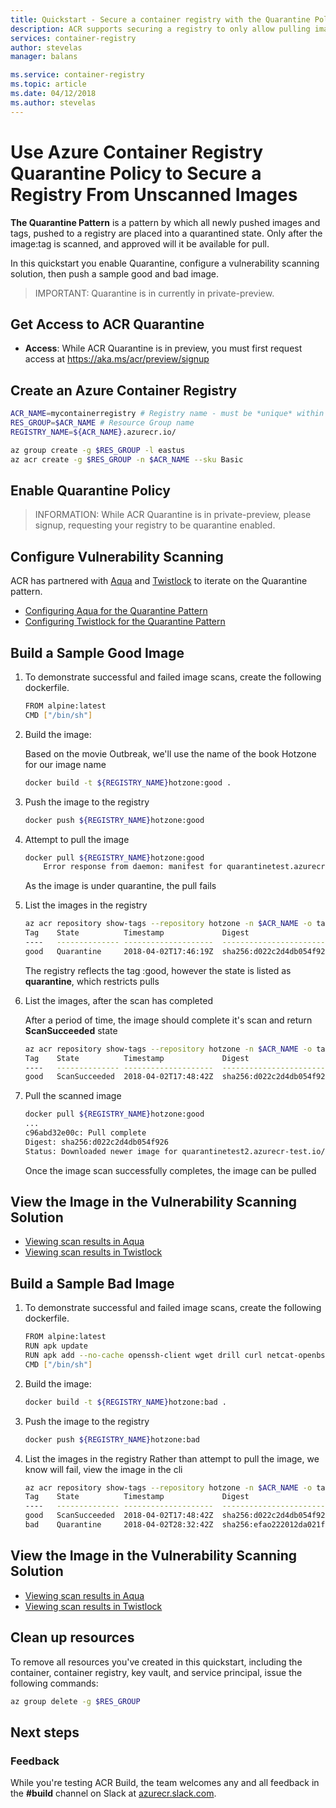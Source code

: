 ```yaml
---
title: Quickstart - Secure a container registry with the Quarantine Policy
description: ACR supports securing a registry to only allow pulling images that have been scanned and approved by a vulnerability scanning solution. This quickstart will describe how to configure ACR to be secured by default.
services: container-registry
author: stevelas
manager: balans

ms.service: container-registry
ms.topic: article
ms.date: 04/12/2018
ms.author: stevelas
---
```


# Use Azure Container Registry Quarantine Policy to Secure a Registry From Unscanned Images

**The Quarantine Pattern** is a pattern by which all newly pushed images and tags, pushed to a registry are placed into a quarantined state. Only after the image:tag is scanned, and approved will it be available for pull.  

In this quickstart you enable Quarantine, configure a vulnerability scanning solution, then push a sample good and bad image.

> IMPORTANT: Quarantine is in currently in private-preview. 

## Get Access to ACR Quarantine

* **Access**: While ACR Quarantine is in preview, you must first request access at https://aka.ms/acr/preview/signup

## Create an Azure Container Registry
```sh
ACR_NAME=mycontainerregistry # Registry name - must be *unique* within Azure
RES_GROUP=$ACR_NAME # Resource Group name
REGISTRY_NAME=${ACR_NAME}.azurecr.io/

az group create -g $RES_GROUP -l eastus
az acr create -g $RES_GROUP -n $ACR_NAME --sku Basic
```

## Enable Quarantine Policy

> INFORMATION: While ACR Quarantine is in private-preview, please signup, requesting your registry to be quarantine enabled.

## Configure Vulnerability Scanning

ACR has partnered with [Aqua](https://www.aquasec.com/) and [Twistlock](https://www.twistlock.com/) to iterate on the Quarantine pattern. 

* [Configuring Aqua for the Quarantine Pattern](https://www.aquasec.com)
* [Configuring Twistlock for the Quarantine Pattern](https://docs.twistlock.com)

## Build a Sample Good Image

1. To demonstrate successful and failed image scans, create the following dockerfile. 
    ```sh
    FROM alpine:latest
    CMD ["/bin/sh"]
    ```
    
1.  Build the image:

    Based on the movie Outbreak, we'll use the name of the book Hotzone for our image name
    ```sh
    docker build -t ${REGISTRY_NAME}hotzone:good .
    ```

1.  Push the image to the registry
    ```sh
    docker push ${REGISTRY_NAME}hotzone:good
    ```

1. Attempt to pull the image
    ```sh
    docker pull ${REGISTRY_NAME}hotzone:good
        Error response from daemon: manifest for quarantinetest.azurecr.io/hotzone:good not found
    ```
    As the image is under quarantine, the pull fails

1.  List the images in the registry
    ```sh
    az acr repository show-tags --repository hotzone -n $ACR_NAME -o table
    Tag    State          Timestamp             Digest
    ----   -------------- --------------------  ------------------------ 
    good   Quarantine     2018-04-02T17:46:19Z  sha256:d022c2d4db054f926
    ```
    The registry reflects the tag :good, however the state is listed as **quarantine**, which restricts pulls

1.  List the images, after the scan has completed

    After a period of time, the image should complete it's scan and return **ScanSucceeded** state
    ```sh
    az acr repository show-tags --repository hotzone -n $ACR_NAME -o table
    Tag    State          Timestamp             Digest
    ----   -------------- --------------------  ------------------------ 
    good   ScanSucceeded  2018-04-02T17:48:42Z  sha256:d022c2d4db054f926
    ```

1.  Pull the scanned image
    ```sh
    docker pull ${REGISTRY_NAME}hotzone:good
    ...
    c96abd32e00c: Pull complete 
    Digest: sha256:d022c2d4db054f926
    Status: Downloaded newer image for quarantinetest2.azurecr-test.io/helloworld:v4
    ```
    
    Once the image scan successfully completes, the image can be pulled 


## View the Image in the Vulnerability Scanning Solution

* [Viewing scan results in Aqua](https://www.aquasec.com)
* [Viewing scan results in Twistlock](https://docs.twistlock.com)

## Build a Sample Bad Image

1. To demonstrate successful and failed image scans, create the following dockerfile. 
    ```sh
    FROM alpine:latest
    RUN apk update
    RUN apk add --no-cache openssh-client wget drill curl netcat-openbsd mtr clamav nmap openssl nano goaccess fping tcpdump socat iftop strace
    CMD ["/bin/sh"]
    ```

1.  Build the image:

    ```sh
    docker build -t ${REGISTRY_NAME}hotzone:bad .
    ```

1.  Push the image to the registry
    ```sh
    docker push ${REGISTRY_NAME}hotzone:bad
    ```

1.  List the images in the registry
    Rather than attempt to pull the image, we know will fail, view the image in the cli
    ```sh
    az acr repository show-tags --repository hotzone -n $ACR_NAME -o table
    Tag    State          Timestamp             Digest
    ----   -------------- --------------------  ------------------------ 
    good   ScanSucceeded  2018-04-02T17:48:42Z  sha256:d022c2d4db054f926
    bad    Quarantine     2018-04-02T28:32:42Z  sha256:efao222012da021fa
    ```
## View the Image in the Vulnerability Scanning Solution

* [Viewing scan results in Aqua](https://www.aquasec.com)
* [Viewing scan results in Twistlock](https://docs.twistlock.com)

## Clean up resources

To remove all resources you've created in this quickstart, including the container, container registry, key vault, and service principal, issue the following commands:

```sh
az group delete -g $RES_GROUP
```

## Next steps


### Feedback

While you're testing ACR Build, the team welcomes any and all feedback in the **#build** channel on Slack at [azurecr.slack.com](https://azurecr.slack.com).
